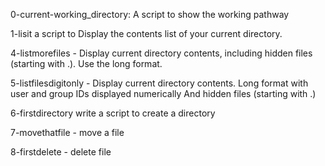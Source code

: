 0-current-working_directory: A script to show the working pathway

1-lisit a script to Display the contents list of your current directory.

4-listmorefiles - Display current directory contents, including hidden files (starting with .). Use the long format.

5-listfilesdigitonly - Display current directory contents. Long format with user and group IDs displayed numerically And hidden files (starting with .)

6-firstdirectory write a script to create a directory

7-movethatfile - move a file

8-firstdelete - delete file
